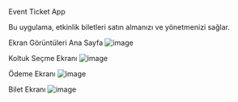 Event Ticket App

Bu uygulama, etkinlik biletleri satın almanızı ve yönetmenizi sağlar.

Ekran Görüntüleri
Ana Sayfa
![image](https://github.com/hsefakcay/event_ticket_app/assets/121294367/09ab6d3b-4cf5-42b8-a016-b46c4c21cb7d)

Koltuk Seçme Ekranı
![image](https://github.com/hsefakcay/event_ticket_app/assets/121294367/59497c26-c80c-4b84-88c8-96550266bbbb)

Ödeme Ekranı
![image](https://github.com/hsefakcay/event_ticket_app/assets/121294367/df72e2f5-1258-416d-a038-616d8a240e15)

Bilet Ekranı
![image](https://github.com/hsefakcay/event_ticket_app/assets/121294367/c424f776-c676-483e-9ad2-a9420f17872e)

